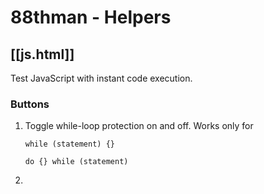 # 88thman - Helpers
## [[js.html]]
Test JavaScript with instant code execution.
### Buttons
1. Toggle while-loop protection on and off.
   Works only for
	 ```JavScript
	 while (statement) {}
	 
	 do {} while (statement)
	 ```
2. 
